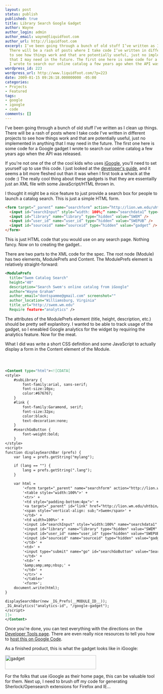 ```yaml
---
layout: post
status: publish
published: true
title: Library Search Google Gadget
author: Wayne
author_login: admin
author_email: wayne@liquidfoot.com
author_url: http://liquidfoot.com
excerpt: I’ve been going through a bunch of old stuff I’ve written as I clean up things.
  There will be a rash of posts where I take code I’ve written in different projects
  to see how things work and that are potentially useful, just no implemented in anything
  that I may need in the future. The first one here is some code for a Google gadget
  I wrote to search our online catalog a few years ago when the API was released.
wordpress_id: 223
wordpress_url: http://www.liquidfoot.com/?p=223
date: 2009-01-15 09:26:18.000000000 -05:00
categories:
- Projects
- Featured
tags:
- google
- igoogle
- code
comments: []
---
```

I've been going through a bunch of old stuff I've written as I clean up things. There will be a rash of posts where I take code I've written in different projects to see how things work and that are potentially useful, just no implemented in anything that I may need in the future. The first one here is some code for a Google gadget I wrote to search our online catalog a few years ago when the API was released.

If you're not one of the of the cool kids who uses <a href="http://www.google.com/ig">iGoogle</a>, you'll need to set yourself up to use this code. I just looked at the <a href="http://code.google.com/apis/gadgets/docs/dev_guide.html">developer's guide</a>, and it seems a bit more fleshed out than it was when I first took a whack at the code :) The really cool thing about these gadgets is that they are essentailly just an XML file with some JavaScript/HTML thrown in.

I thought it might be a nice feature to just provide a search box for people to launch a catalog search. This is just a simple HTML form.


~~~html
<form target=”_parent” name=”searchform” action=”http://lion.wm.edu/uhtbin/cgisirsi/0/0/057/5” id=”searchform”> 
  <input id=”searchInput” style=”width: 100%;” name=”searchdata1” type=”text” accesskey=”f” /> 
  <input id=”library” name=”library” type=”hidden” value=”SWEM” /> 
  <input id=”user_id” name=”user_id” type=”hidden” value=”SWEPUB” /> 
  <input id=”sourceid” name=”sourceid” type=”hidden” value=”gadget” /> 
</form>
~~~

This is just HTML code that you would use on any search page. Nothing fancy. Now on to creating the gadget..

There are two parts to the XML code for the spec. The root node (Module) has two elements, ModulePrefs and Content. The ModulePrefs element is relatively straight-forward:

~~~xml
<ModulePrefs
  title="Swem Catalog Search"
  height="40"
  description="Search Swem's online catalog from iGoogle"
  author="Wayne Graham"
  author_email="dontspamme@gmail.com" screenshot=""
  author_location="Williamsburg, Virginia"
  title_url="http://swem.wm.edu"
  Require feature="analytics" />
~~~

The attributes of the ModulePrefs element (title, height, description, etc.) should be pretty self explanitory. I wanted to be able to track usage of the gadget, so I eneabled Google analytics for the widget by requiring the analytics feature. Now for the meat.

What I did was write a short CSS definition and some JavaScript to actually display a form in the Content element of the Module.


~~~xml



<Content type="html"><![CDATA[
<style>
    #subLibrary {
        font-family:arial, sans-serif;
        font-size:10px;
        color:#676767;
    }
    #link {
        font-family:Garamond, serif;
        font-size:32px;
        color:black;
        text-decoration:none;
    }
    #searchGoButton {
        font-weight:bold;
    }
</style>
<script>
function displaySearchBar (prefs) {
    var lang = prefs.getString("mylang");

    if (lang == "") {
        lang = prefs.getString(".lang");
    }

    var html =
        '<form target="_parent" name="searchform" action="http://lion.wm.edu/uhtbin/cgisirsi/0/0/0/57/5" id="searchform">' +
        '<table style="width:100%">' +
        '<tr>' +
        '<td style="padding-bottom:4px">' +
        '<a target="_parent" id="link" href="http://lion.wm.edu/uhtbin/webcat">Catalog</a>' +
        '<span style="vertical-align: sub;">Swem</span>' +
        '</td>' +
        '<td width=100%>' +
        '<input id="searchInput" style="width:100%" name="searchdata1" type="text" accesskey="f" value="" />' +
        '<input id="library" name="library" type="hidden" value="SWEM" />' +
        '<input id="user_id" name="user_id" type="hidden" value="SWEPUB" />' +
        '<input id="sourceid" name="sourceid" type="hidden" value="gadget" />' +
        '</td>' +
        '<td>' +
        '<input type="submit" name="go" id="searchGoButton" value="Search" />' +
        '</td>' +
        '<td>' +
        '&amp;amp;amp;nbsp;' +
        '</td>' +
        '</tr>' +
        '</table>'
        '<form>';
    document.write(html);
}

displaySearchBar(new _IG_Prefs(__MODULE_ID__));
_IG_Analytics("analytics-id", "/google-gadget");
</script>
]]>
</Content>
~~~

Once you're done, you can test everything with the directions on the <a href="http://code.google.com/apis/gadgets/docs/tools.html">Developer Tools page</a>. There are even really nice resources to tell you how to <a href="http://code.google.com/apis/gadgets/docs/tools.html#Host">host this on Google Code</a>.

As a finished product, this is what the gadget looks like in iGoogle:

<img class="alignnone size-medium wp-image-235" title="gadget" src="http://www.liquidfoot.com/wp-content/uploads/2009/01/gadget-300x46.png" alt="gadget" width="300" height="46" />

For the folks that use iGoogle as their home page, this can be valuable tool for them. Next up, I need to brush off my code for generating Sherlock/Opensearch extensions for Firefox and IE...
